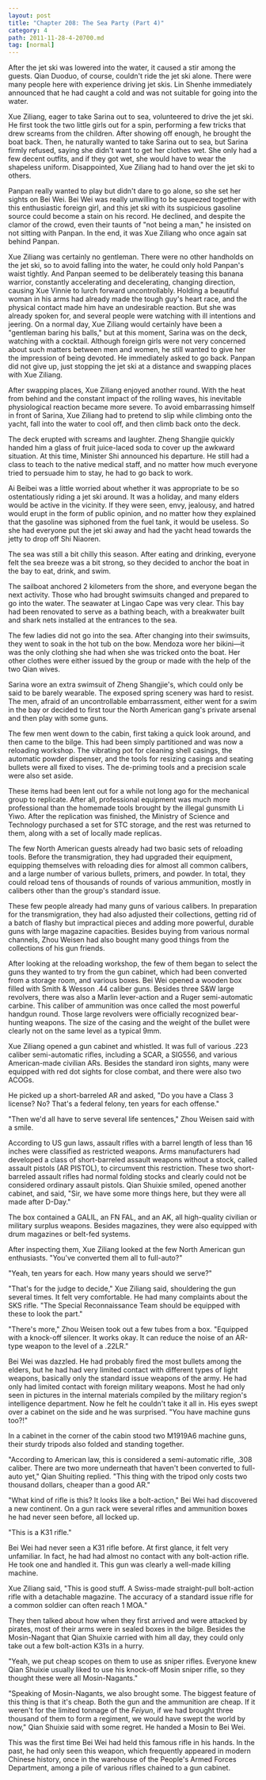 ```yaml
---
layout: post
title: "Chapter 208: The Sea Party (Part 4)"
category: 4
path: 2011-11-28-4-20700.md
tag: [normal]
---
```


After the jet ski was lowered into the water, it caused a stir among the guests. Qian Duoduo, of course, couldn't ride the jet ski alone. There were many people here with experience driving jet skis. Lin Shenhe immediately announced that he had caught a cold and was not suitable for going into the water.

Xue Ziliang, eager to take Sarina out to sea, volunteered to drive the jet ski. He first took the two little girls out for a spin, performing a few tricks that drew screams from the children. After showing off enough, he brought the boat back. Then, he naturally wanted to take Sarina out to sea, but Sarina firmly refused, saying she didn't want to get her clothes wet. She only had a few decent outfits, and if they got wet, she would have to wear the shapeless uniform. Disappointed, Xue Ziliang had to hand over the jet ski to others.

Panpan really wanted to play but didn't dare to go alone, so she set her sights on Bei Wei. Bei Wei was really unwilling to be squeezed together with this enthusiastic foreign girl, and this jet ski with its suspicious gasoline source could become a stain on his record. He declined, and despite the clamor of the crowd, even their taunts of "not being a man," he insisted on not sitting with Panpan. In the end, it was Xue Ziliang who once again sat behind Panpan.

Xue Ziliang was certainly no gentleman. There were no other handholds on the jet ski, so to avoid falling into the water, he could only hold Panpan's waist tightly. And Panpan seemed to be deliberately teasing this banana warrior, constantly accelerating and decelerating, changing direction, causing Xue Vinnie to lurch forward uncontrollably. Holding a beautiful woman in his arms had already made the tough guy's heart race, and the physical contact made him have an undesirable reaction. But she was already spoken for, and several people were watching with ill intentions and jeering. On a normal day, Xue Ziliang would certainly have been a "gentleman baring his balls," but at this moment, Sarina was on the deck, watching with a cocktail. Although foreign girls were not very concerned about such matters between men and women, he still wanted to give her the impression of being devoted. He immediately asked to go back. Panpan did not give up, just stopping the jet ski at a distance and swapping places with Xue Ziliang.

After swapping places, Xue Ziliang enjoyed another round. With the heat from behind and the constant impact of the rolling waves, his inevitable physiological reaction became more severe. To avoid embarrassing himself in front of Sarina, Xue Ziliang had to pretend to slip while climbing onto the yacht, fall into the water to cool off, and then climb back onto the deck.

The deck erupted with screams and laughter. Zheng Shangjie quickly handed him a glass of fruit juice-laced soda to cover up the awkward situation. At this time, Minister Shi announced his departure. He still had a class to teach to the native medical staff, and no matter how much everyone tried to persuade him to stay, he had to go back to work.

Ai Beibei was a little worried about whether it was appropriate to be so ostentatiously riding a jet ski around. It was a holiday, and many elders would be active in the vicinity. If they were seen, envy, jealousy, and hatred would erupt in the form of public opinion, and no matter how they explained that the gasoline was siphoned from the fuel tank, it would be useless. So she had everyone put the jet ski away and had the yacht head towards the jetty to drop off Shi Niaoren.

The sea was still a bit chilly this season. After eating and drinking, everyone felt the sea breeze was a bit strong, so they decided to anchor the boat in the bay to eat, drink, and swim.

The sailboat anchored 2 kilometers from the shore, and everyone began the next activity. Those who had brought swimsuits changed and prepared to go into the water. The seawater at Lingao Cape was very clear. This bay had been renovated to serve as a bathing beach, with a breakwater built and shark nets installed at the entrances to the sea.

The few ladies did not go into the sea. After changing into their swimsuits, they went to soak in the hot tub on the bow. Mendoza wore her bikini—it was the only clothing she had when she was tricked onto the boat. Her other clothes were either issued by the group or made with the help of the two Qian wives.

Sarina wore an extra swimsuit of Zheng Shangjie's, which could only be said to be barely wearable. The exposed spring scenery was hard to resist. The men, afraid of an uncontrollable embarrassment, either went for a swim in the bay or decided to first tour the North American gang's private arsenal and then play with some guns.

The few men went down to the cabin, first taking a quick look around, and then came to the bilge. This had been simply partitioned and was now a reloading workshop. The vibrating pot for cleaning shell casings, the automatic powder dispenser, and the tools for resizing casings and seating bullets were all fixed to vises. The de-priming tools and a precision scale were also set aside.

These items had been lent out for a while not long ago for the mechanical group to replicate. After all, professional equipment was much more professional than the homemade tools brought by the illegal gunsmith Li Yiwo. After the replication was finished, the Ministry of Science and Technology purchased a set for STC storage, and the rest was returned to them, along with a set of locally made replicas.

The few North American guests already had two basic sets of reloading tools. Before the transmigration, they had upgraded their equipment, equipping themselves with reloading dies for almost all common calibers, and a large number of various bullets, primers, and powder. In total, they could reload tens of thousands of rounds of various ammunition, mostly in calibers other than the group's standard issue.

These few people already had many guns of various calibers. In preparation for the transmigration, they had also adjusted their collections, getting rid of a batch of flashy but impractical pieces and adding more powerful, durable guns with large magazine capacities. Besides buying from various normal channels, Zhou Weisen had also bought many good things from the collections of his gun friends.

After looking at the reloading workshop, the few of them began to select the guns they wanted to try from the gun cabinet, which had been converted from a storage room, and various boxes. Bei Wei opened a wooden box filled with Smith & Wesson .44 caliber guns. Besides three S&W large revolvers, there was also a Marlin lever-action and a Ruger semi-automatic carbine. This caliber of ammunition was once called the most powerful handgun round. Those large revolvers were officially recognized bear-hunting weapons. The size of the casing and the weight of the bullet were clearly not on the same level as a typical 9mm.

Xue Ziliang opened a gun cabinet and whistled. It was full of various .223 caliber semi-automatic rifles, including a SCAR, a SIG556, and various American-made civilian ARs. Besides the standard iron sights, many were equipped with red dot sights for close combat, and there were also two ACOGs.

He picked up a short-barreled AR and asked, "Do you have a Class 3 license? No? That's a federal felony, ten years for each offense."

"Then we'd all have to serve several life sentences," Zhou Weisen said with a smile.

According to US gun laws, assault rifles with a barrel length of less than 16 inches were classified as restricted weapons. Arms manufacturers had developed a class of short-barreled assault weapons without a stock, called assault pistols (AR PISTOL), to circumvent this restriction. These two short-barreled assault rifles had normal folding stocks and clearly could not be considered ordinary assault pistols. Qian Shuixie smiled, opened another cabinet, and said, "Sir, we have some more things here, but they were all made after D-Day."

The box contained a GALIL, an FN FAL, and an AK, all high-quality civilian or military surplus weapons. Besides magazines, they were also equipped with drum magazines or belt-fed systems.

After inspecting them, Xue Ziliang looked at the few North American gun enthusiasts. "You've converted them all to full-auto?"

"Yeah, ten years for each. How many years should we serve?"

"That's for the judge to decide," Xue Ziliang said, shouldering the gun several times. It felt very comfortable. He had many complaints about the SKS rifle. "The Special Reconnaissance Team should be equipped with these to look the part."

"There's more," Zhou Weisen took out a few tubes from a box. "Equipped with a knock-off silencer. It works okay. It can reduce the noise of an AR-type weapon to the level of a .22LR."

Bei Wei was dazzled. He had probably fired the most bullets among the elders, but he had had very limited contact with different types of light weapons, basically only the standard issue weapons of the army. He had only had limited contact with foreign military weapons. Most he had only seen in pictures in the internal materials compiled by the military region's intelligence department. Now he felt he couldn't take it all in. His eyes swept over a cabinet on the side and he was surprised. "You have machine guns too?!"

In a cabinet in the corner of the cabin stood two M1919A6 machine guns, their sturdy tripods also folded and standing together.

"According to American law, this is considered a semi-automatic rifle, .308 caliber. There are two more underneath that haven't been converted to full-auto yet," Qian Shuiting replied. "This thing with the tripod only costs two thousand dollars, cheaper than a good AR."

"What kind of rifle is this? It looks like a bolt-action," Bei Wei had discovered a new continent. On a gun rack were several rifles and ammunition boxes he had never seen before, all locked up.

"This is a K31 rifle."

Bei Wei had never seen a K31 rifle before. At first glance, it felt very unfamiliar. In fact, he had had almost no contact with any bolt-action rifle. He took one and handled it. This gun was clearly a well-made killing machine.

Xue Ziliang said, "This is good stuff. A Swiss-made straight-pull bolt-action rifle with a detachable magazine. The accuracy of a standard issue rifle for a common soldier can often reach 1 MOA."

They then talked about how when they first arrived and were attacked by pirates, most of their arms were in sealed boxes in the bilge. Besides the Mosin-Nagant that Qian Shuixie carried with him all day, they could only take out a few bolt-action K31s in a hurry.

"Yeah, we put cheap scopes on them to use as sniper rifles. Everyone knew Qian Shuixie usually liked to use his knock-off Mosin sniper rifle, so they thought these were all Mosin-Nagants."

"Speaking of Mosin-Nagants, we also brought some. The biggest feature of this thing is that it's cheap. Both the gun and the ammunition are cheap. If it weren't for the limited tonnage of the *Feiyun*, if we had brought three thousand of them to form a regiment, we would have swept the world by now," Qian Shuixie said with some regret. He handed a Mosin to Bei Wei.

This was the first time Bei Wei had held this famous rifle in his hands. In the past, he had only seen this weapon, which frequently appeared in modern Chinese history, once in the warehouse of the People's Armed Forces Department, among a pile of various rifles chained to a gun cabinet.